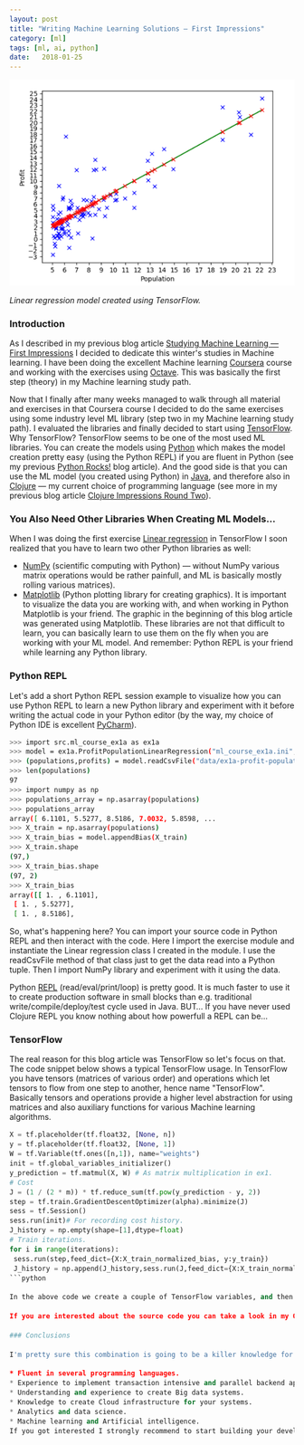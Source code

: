 ```yaml
---
layout: post
title: "Writing Machine Learning Solutions — First Impressions"
category: [ml]
tags: [ml, ai, python]
date:	2018-01-25
---
```


![](/img/2018-01-25-writing-machine-learning-solutions-first-impressions_img_1.png)

*Linear regression model created using TensorFlow.*

### Introduction

As I described in my previous blog article [Studying Machine Learning — First Impressions](https://medium.com/@kari.marttila/studying-machine-learning-first-impressions-a8008d68b847) I decided to dedicate this winter's studies in Machine learning. I have been doing the excellent Machine learning [Coursera](https://www.coursera.org/) course and working with the exercises using [Octave](https://www.gnu.org/software/octave/). This was basically the first step (theory) in my Machine learning study path.

Now that I finally after many weeks managed to walk through all material and exercises in that Coursera course I decided to do the same exercises using some industry level ML library (step two in my Machine learning study path). I evaluated the libraries and finally decided to start using [TensorFlow](https://www.tensorflow.org/). Why TensorFlow? TensorFlow seems to be one of the most used ML libraries. You can create the models using [Python](https://www.python.org/) which makes the model creation pretty easy (using the Python REPL) if you are fluent in Python (see my previous [Python Rocks!](https://medium.com/tieto-developers/python-rocks-5dc453b5c222) blog article). And the good side is that you can use the ML model (you created using Python) in [Java](https://www.java.com/en/), and therefore also in [Clojure](https://clojure.org/) — my current choice of programming language (see more in my previous blog article [Clojure Impressions Round Two](https://medium.com/tieto-developers/clojure-impressions-round-two-f989c0945f4b)).

### You Also Need Other Libraries When Creating ML Models…

When I was doing the first exercise [Linear regression](https://en.wikipedia.org/wiki/Linear_regression) in TensorFlow I soon realized that you have to learn two other Python libraries as well:

* [NumPy](http://www.numpy.org/) (scientific computing with Python) — without NumPy various matrix operations would be rather painfull, and ML is basically mostly rolling various matrices).
* [Matplotlib](https://matplotlib.org/) (Python plotting library for creating graphics). It is important to visualize the data you are working with, and when working in Python Matplotlib is your friend. The graphic in the beginning of this blog article was generated using Matplotlib.
These libraries are not that difficult to learn, you can basically learn to use them on the fly when you are working with your ML model. And remember: Python REPL is your friend while learning any Python library.

### Python REPL

Let's add a short Python REPL session example to visualize how you can use Python REPL to learn a new Python library and experiment with it before writing the actual code in your Python editor (by the way, my choice of Python IDE is excellent [PyCharm](https://www.jetbrains.com/pycharm/)).

```bash
>>> import src.ml_course_ex1a as ex1a  
>>> model = ex1a.ProfitPopulationLinearRegression("ml_course_ex1a.ini", True)  
>>> (populations,profits) = model.readCsvFile("data/ex1a-profit-population.csv")  
>>> len(populations)  
97  
>>> import numpy as np  
>>> populations_array = np.asarray(populations)  
>>> populations_array  
array([ 6.1101, 5.5277, 8.5186, 7.0032, 5.8598, ...   
>>> X_train = np.asarray(populations)  
>>> X_train_bias = model.appendBias(X_train)  
>>> X_train.shape  
(97,)  
>>> X_train_bias.shape  
(97, 2)  
>>> X_train_bias  
array([[ 1. , 6.1101],  
 [ 1. , 5.5277],  
 [ 1. , 8.5186],
```
So, what's happening here? You can import your source code in Python REPL and then interact with the code. Here I import the exercise module and instantiate the Linear regression class I created in the module. I use the readCsvFile method of that class just to get the data read into a Python tuple. Then I import NumPy library and experiment with it using the data.

Python [REPL](https://en.wikipedia.org/wiki/Read%E2%80%93eval%E2%80%93print_loop) (read/eval/print/loop) is pretty good. It is much faster to use it to create production software in small blocks than e.g. traditional write/compile/deploy/test cycle used in Java. BUT… If you have never used Clojure REPL you know nothing about how powerfull a REPL can be…

### TensorFlow

The real reason for this blog article was TensorFlow so let's focus on that. The code snippet below shows a typical TensorFlow usage. In TensorFlow you have tensors (matrices of various order) and operations which let tensors to flow from one step to another, hence name "TensorFlow". Basically tensors and operations provide a higher level abstraction for using matrices and also auxiliary functions for various Machine learning algorithms.

```python
X = tf.placeholder(tf.float32, [None, n])  
y = tf.placeholder(tf.float32, [None, 1])  
W = tf.Variable(tf.ones([n,1]), name="weights")  
init = tf.global_variables_initializer()  
y_prediction = tf.matmul(X, W) # As matrix multiplication in ex1.  
# Cost  
J = (1 / (2 * m)) * tf.reduce_sum(tf.pow(y_prediction - y, 2))  
step = tf.train.GradientDescentOptimizer(alpha).minimize(J)  
sess = tf.Session()  
sess.run(init)# For recording cost history.  
J_history = np.empty(shape=[1],dtype=float)  
# Train iterations.  
for i in range(iterations):  
 sess.run(step,feed_dict={X:X_train_normalized_bias, y:y_train})  
 J_history = np.append(J_history,sess.run(J,feed_dict={X:X_train_normalized_bias,y:y_train}))
```python

In the above code we create a couple of TensorFlow variables, and then define the y_prediction as matrix operation X * W (X = train set features, W = weights, or X * theta using Machine learning course terminology). Then we define the [cost function](https://en.wikipedia.org/wiki/Loss_function) as squared error (see in [Coursera](https://www.coursera.org/learn/machine-learning/lecture/rkTp3/cost-function) how prof. Ng describes it — the lectures were really good). Using TensorFlow to create a linear regression model like this is pretty straightforward once you have basic understanding of what linear regression is and how to get the weights (theta) using a [gradient descent](https://en.wikipedia.org/wiki/Gradient_descent) algorithm (here we use TensorFlow's [GradientDescentOptimizer](https://www.tensorflow.org/api_docs/python/tf/train/GradientDescentOptimizer) method to do the heavy lifting; in the Coursera course exercises we did this part using matrix calculation— doing the same thing using basic matrix operations was amazingly simple in Octave).

If you are interested about the source code you can take a look in my Github repo in that exercise [1-ml-course-ex1](https://github.com/karimarttila/ml-exercises/tree/master/exercises/2-linear-regression/1-ml-course-ex1) directory. The readme.md in that directory gives a more detailed explanation regarding the exercise. I plan to create more ML exercises using TensorFlow and I add the exercises to that directory when I have done them.

### Conclusions

I'm pretty sure this combination is going to be a killer knowledge for a future developer:

* Fluent in several programming languages.
* Experience to implement transaction intensive and parallel backend applications.
* Understanding and experience to create Big data systems.
* Knowledge to create Cloud infrastructure for your systems.
* Analytics and data science.
* Machine learning and Artificial intelligence.
If you got interested I strongly recommend to start building your developer competence in that direction. You can start e.g. your Machine learning studies today — just sign in Coursera and start watching the first [Machine Learning](https://www.coursera.org/learn/machine-learning) video lecture.

  
